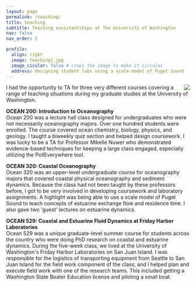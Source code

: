 ```yaml
---
layout: page
permalink: /teaching/
title: teaching
subtitle: Teaching assistantships at the University of Washington
nav: false
nav_order: 5

profile:
  align: right
  image: teaching1.jpg
  image_cicular: false # crops the image to make it circular
  address: designing student labs using a scale model of Puget Sound
---
```

<img class="col one last" src="{{ site.baseurl }}/assets/img/teaching1.jpg" style="float:right">

I had the opportunity to TA for three very different courses covering a range of teaching situations during my graduate studies at the University of Washington. 

<strong>OCEAN 200: Introduction to Oceanography</strong><br>
Ocean 200 was a lecture hall class designed for undergraduates who were not necessarily oceanography majors. Over one hundred students were enrolled. The course covered ocean chemistry, biology, physics, and geology. I taught a biweekly quiz section and helped design coursework. I was lucky to be a TA for Professor Mikelle Nuwer who demonstrated evidence-based techniques for keeping a large class engaged, especially utilizing the PollEverywhere tool.
    
<strong>OCEAN 320: Coastal Oceanography</strong><br>
Ocean 320 was an upper-level undergraduate course for oceanography majors that covered coastal physical oceanography and sediment dynamics. Because the class had not been taught by these professors before, I got to be very involved in developing coursework and laboratory assignments. A highlight was being able to use a scale model of Puget Sound to teach concepts of estuarine exchange flow and residence time. I also gave two 'guest' lectures on estuarine dynamics.

<strong>OCEAN 529: Coastal and Estuarine Fluid Dynamics at Friday Harbor Laboratories</strong><br>
Ocean 529 was a unique graduate-level summer course for students across the country who were doing PhD research on coastal and estuarine dynamics. During the five-week class, we lived at the University of Washington's Friday Harbor Laboratories on San Juan Island. I was responsible for the logistics of transporting equipment from Seattle to San Juan Island for the field work component of the class, and I helped plan and execute field work with one of the research teams. This included getting a Washington State Boater Education license and piloting a small boat.

